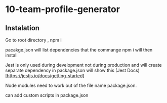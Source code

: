 # 10-team-profile-generator



## Instalation

Go to root directory , npm i

pacakge.json will list dependencies that the commange npm i will then install

Jest is only used during development not during production and will create separate dependency in package.json will show this
(Jest Docs)[https://jestjs.io/docs/getting-started]

Node modules need to work out of the file name package.json.

can add custom scripts in package.json